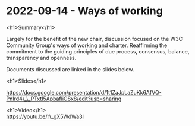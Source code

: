 # 2022-09-14 - Ways of working

\<h1>Summary\</h1>

Largely for the benefit of the new chair, discussion focused on the W3C Community Group's ways of working and charter. Reaffirming the commitment to the guiding principles of due process, consensus, balance, transparency and openness.&#x20;

Documents discussed are linked in the slides below.

\<h1>Slides\</h1>

[https://docs.google.com/presentation/d/1t1ZaJpLaZuKk6AfVQ-PnIrd4\_\_PTxtI5ApbafliO8x8/edit?usp=sharing ](https://docs.google.com/presentation/d/1t1ZaJpLaZuKk6AfVQ-PnIrd4\_\_PTxtI5ApbafliO8x8/edit?usp=sharing)

\<h1>Video\</h1>[\
https://youtu.be/r\_gX5WdWa3I ](https://youtu.be/r\_gX5WdWa3I)
